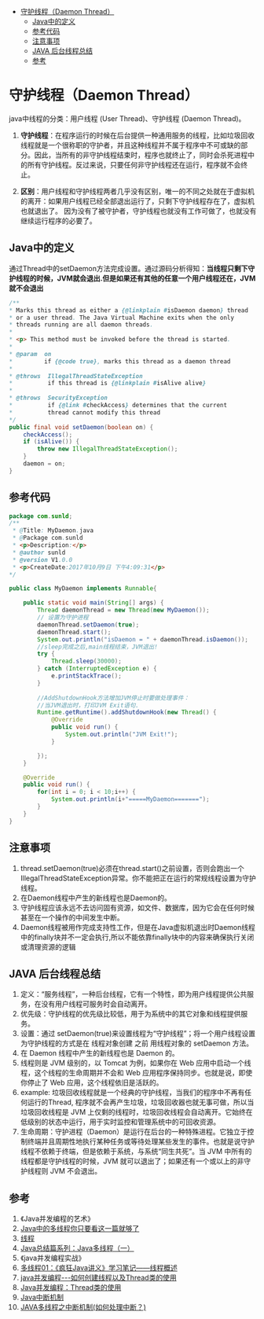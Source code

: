 <!-- TOC -->

- [守护线程（Daemon Thread）](#守护线程daemon-thread)
  - [Java中的定义](#java中的定义)
  - [参考代码](#参考代码)
  - [注意事项](#注意事项)
  - [JAVA 后台线程总结](#java-后台线程总结)
  - [参考](#参考)

<!-- /TOC -->

# 守护线程（Daemon Thread）

java中线程的分类：用户线程 (User Thread)、守护线程 (Daemon Thread)。  

1. **守护线程**：在程序运行的时候在后台提供一种通用服务的线程，比如垃圾回收线程就是一个很称职的守护者，并且这种线程并不属于程序中不可或缺的部分。因此，当所有的非守护线程结束时，程序也就终止了，同时会杀死进程中的所有守护线程。反过来说，只要任何非守护线程还在运行，程序就不会终止。  

2. **区别**：用户线程和守护线程两者几乎没有区别，唯一的不同之处就在于虚拟机的离开：如果用户线程已经全部退出运行了，只剩下守护线程存在了，虚拟机也就退出了。 因为没有了被守护者，守护线程也就没有工作可做了，也就没有继续运行程序的必要了。

## Java中的定义

通过Thread中的setDaemon方法完成设置。通过源码分析得知：**当线程只剩下守护线程的时候，JVM就会退出.但是如果还有其他的任意一个用户线程还在，JVM就不会退出**

```java
/**
* Marks this thread as either a {@linkplain #isDaemon daemon} thread
* or a user thread. The Java Virtual Machine exits when the only
* threads running are all daemon threads.
*
* <p> This method must be invoked before the thread is started.
*
* @param  on
*         if {@code true}, marks this thread as a daemon thread
*
* @throws  IllegalThreadStateException
*          if this thread is {@linkplain #isAlive alive}
*
* @throws  SecurityException
*          if {@link #checkAccess} determines that the current
*          thread cannot modify this thread
*/
public final void setDaemon(boolean on) {
    checkAccess();
    if (isAlive()) {
        throw new IllegalThreadStateException();
    }
    daemon = on;
}
```

## 参考代码

```java
package com.sunld;
/**
 * @Title: MyDaemon.java
 * @Package com.sunld
 * <p>Description:</p>
 * @author sunld
 * @version V1.0.0 
 * <p>CreateDate:2017年10月9日 下午4:09:31</p>
*/

public class MyDaemon implements Runnable{

	public static void main(String[] args) {
		Thread daemonThread = new Thread(new MyDaemon());
		// 设置为守护进程
        daemonThread.setDaemon(true);
        daemonThread.start();
        System.out.println("isDaemon = " + daemonThread.isDaemon());
        //sleep完成之后,main线程结束，JVM退出!
        try {
			Thread.sleep(30000);
		} catch (InterruptedException e) {
			e.printStackTrace();
		}
        
        //AddShutdownHook方法增加JVM停止时要做处理事件：
        //当JVM退出时，打印JVM Exit语句.
        Runtime.getRuntime().addShutdownHook(new Thread() {
        	@Override
        	public void run() {
        		System.out.println("JVM Exit!");
        	}

        });
	}

	@Override
	public void run() {
		for(int i = 0; i < 10;i++) {
			System.out.println(i+"=====MyDaemon=======");
		}
	}
}
```

## 注意事项

1. thread.setDaemon(true)必须在thread.start()之前设置，否则会跑出一个IllegalThreadStateException异常。你不能把正在运行的常规线程设置为守护线程。
2. 在Daemon线程中产生的新线程也是Daemon的。
3. 守护线程应该永远不去访问固有资源，如文件、数据库，因为它会在任何时候甚至在一个操作的中间发生中断。
4. Daemon线程被用作完成支持性工作，但是在Java虚拟机退出时Daemon线程中的finally块并不一定会执行,所以不能依靠finally块中的内容来确保执行关闭或清理资源的逻辑

## JAVA 后台线程总结

1.	定义：“服务线程”，一种后台线程，它有一个特性，即为用户线程提供公共服务，在没有用户线程可服务时会自动离开。 
2.	优先级：守护线程的优先级比较低，用于为系统中的其它对象和线程提供服务。 
3.	设置：通过 setDaemon(true)来设置线程为“守护线程”；将一个用户线程设置为守护线程的方式是在 线程对象创建 之前 用线程对象的 setDaemon 方法。 
4.	在 Daemon 线程中产生的新线程也是 Daemon 的。 
5.	线程则是 JVM 级别的，以 Tomcat 为例，如果你在 Web 应用中启动一个线程，这个线程的生命周期并不会和 Web 应用程序保持同步。也就是说，即使你停止了 Web 应用，这个线程依旧是活跃的。 
6.	example: 垃圾回收线程就是一个经典的守护线程，当我们的程序中不再有任何运行的Thread, 程序就不会再产生垃圾，垃圾回收器也就无事可做，所以当垃圾回收线程是 JVM 上仅剩的线程时，垃圾回收线程会自动离开。它始终在低级别的状态中运行，用于实时监控和管理系统中的可回收资源。 
7.	生命周期：守护进程（Daemon）是运行在后台的一种特殊进程。它独立于控制终端并且周期性地执行某种任务或等待处理某些发生的事件。也就是说守护线程不依赖于终端，但是依赖于系统，与系统“同生共死”。当 JVM 中所有的线程都是守护线程的时候，JVM 就可以退出了；如果还有一个或以上的非守护线程则 JVM 不会退出。 


## 参考

1. 《Java并发编程的艺术》
2. [Java中的多线程你只要看这一篇就够了](https://www.cnblogs.com/wxd0108/p/5479442.html)
3. [线程](https://baike.baidu.com/item/%E7%BA%BF%E7%A8%8B/103101?fr=aladdin)
4. [Java总结篇系列：Java多线程（一）](https://www.cnblogs.com/lwbqqyumidi/p/3804883.html)
5. 《java并发编程实战》
6. [多线程01：《疯狂Java讲义》学习笔记——线程概述](https://blog.csdn.net/hanhaiyinheguxing/article/details/51366541)
7. [java并发编程---如何创建线程以及Thread类的使用](https://blog.csdn.net/hla199106/article/details/47840505)
8. [Java并发编程：Thread类的使用](https://www.cnblogs.com/dolphin0520/p/3920357.html)
9. [Java中断机制](https://www.cnblogs.com/loveer/p/11518402.html)
10. [JAVA多线程之中断机制(如何处理中断？)](https://www.cnblogs.com/hapjin/p/5450779.html)
